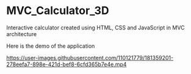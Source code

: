 # MVC_Calculator_3D
Interactive calculator created using HTML, CSS and JavaScript in MVC architecture


Here is the demo of the application

https://user-images.githubusercontent.com/110121779/181359201-278eefa7-898e-421d-bef8-6cfd365b7e4e.mp4

